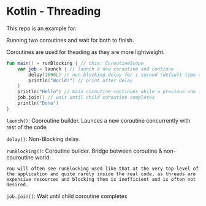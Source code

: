 # Kotlin - Threading

This repo is an example for:

Running two coroutines and wait for both to finish.

Coroutines are used for theading as they are more lightweight. 



```kotlin
fun main() = runBlocking { // this: CoroutineScope
    var job = launch { // launch a new coroutine and continue
        delay(1000L) // non-blocking delay for 1 second (default time unit is ms)
        println("World!") // print after delay
    }
    println("Hello") // main coroutine continues while a previous one is delayed
    job.join() // wait until child coroutine completes
    println("Done") 
}
```

`launch()`: Cooroutine builder. Launces a new coroutine concurrently with rest of the code

`delay()`: Non-Blocking delay.

`runBlocking()`: Coroutine builder. Bridge between coroutine & non-couroutine world.

    You will often see runBlocking used like that at the very top-level of the application and quite rarely inside the real code, as threads are expensive resources and blocking them is inefficient and is often not desired.

`job.join()`: Wait until child coroutine completes
